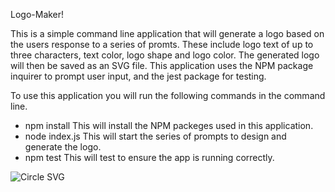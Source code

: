 Logo-Maker!

This is a simple command line application that will generate a logo based on the users response to a series of promts. These include logo text of up to three characters, text color, logo shape and logo color. The generated logo will then be saved as an SVG file. This application uses the NPM package inquirer to prompt user input, and the jest package for testing.

To use this application you will run the following commands in the command line.
- npm install  This will install the NPM packeges used in this application.
- node index.js  This will start the series of prompts to design and generate the logo.
- npm test  This will test to ensure the app is running correctly.


![Circle SVG](https://github.com/mbyford49/Logo-Maker/assets/158136936/837819f9-85f4-4470-ac35-09a2f3308800)

